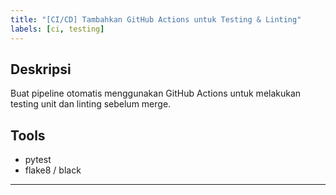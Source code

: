 ```yaml
---
title: "[CI/CD] Tambahkan GitHub Actions untuk Testing & Linting"
labels: [ci, testing]
---
```


## Deskripsi
Buat pipeline otomatis menggunakan GitHub Actions untuk melakukan testing unit dan linting sebelum merge.

## Tools
- pytest
- flake8 / black

---
